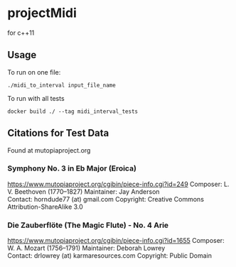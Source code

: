 # projectMidi
for c++11

##  Usage
To run on one file:
```
./midi_to_interval input_file_name 
```
To run with all tests
```
docker build ./ --tag midi_interval_tests
```

## Citations for Test Data
Found at mutopiaproject.org

### Symphony No. 3 in Eb Major (Eroica)
https://www.mutopiaproject.org/cgibin/piece-info.cgi?id=249
Composer: L. V. Beethoven (1770–1827)
Maintainer: Jay Anderson    
Contact: horndude77 (at) gmail.com
Copyright: Creative Commons Attribution-ShareAlike 3.0 

### Die Zauberflöte (The Magic Flute) - No. 4 Arie
https://www.mutopiaproject.org/cgibin/piece-info.cgi?id=1655
Composer: W. A. Mozart (1756–1791)
Maintainer: Deborah Lowrey  
Contact: drlowrey (at) karmaresources.com
Copyright: Public Domain
